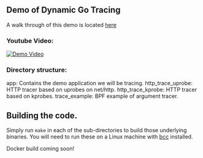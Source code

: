 ## Demo of Dynamic Go Tracing

A walk through of this demo is located [here](https://docs.pixielabs.ai/tutorials/simple-go-tracing)

### Youtube Video:
[![Demo Video](https://img.youtube.com/vi/aH7PHSsiIPM/0.jpg)](https://www.youtube.com/watch?v=aH7PHSsiIPM)

### Directory structure:

app: Contains the demo application we will be tracing.
http\_trace\_uprobe: HTTP tracer based on uprobes on net/http.
http\_trace\_kprobe: HTTP tracer based on kprobes.
trace\_example: BPF example of argument tracer.

## Building the code.

Simply run `make` in each of the sub-directories to build those underlying binaries.
You will need to run these on a Linux machine with [bcc](https://github.com/iovisor/bcc/blob/master/INSTALL.md) installed.

Docker build coming soon!
